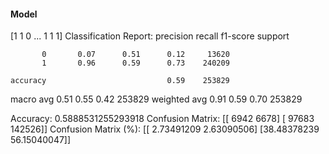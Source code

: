 #### Model
[1 1 0 ... 1 1 1]
Classification Report:
              precision    recall  f1-score   support

           0       0.07      0.51      0.12     13620
           1       0.96      0.59      0.73    240209

    accuracy                           0.59    253829
   macro avg       0.51      0.55      0.42    253829
weighted avg       0.91      0.59      0.70    253829

Accuracy: 0.5888531255293918
Confusion Matrix:
[[  6942   6678]
 [ 97683 142526]]
Confusion Matrix (%):
[[ 2.73491209  2.63090506]
 [38.48378239 56.15040047]]
